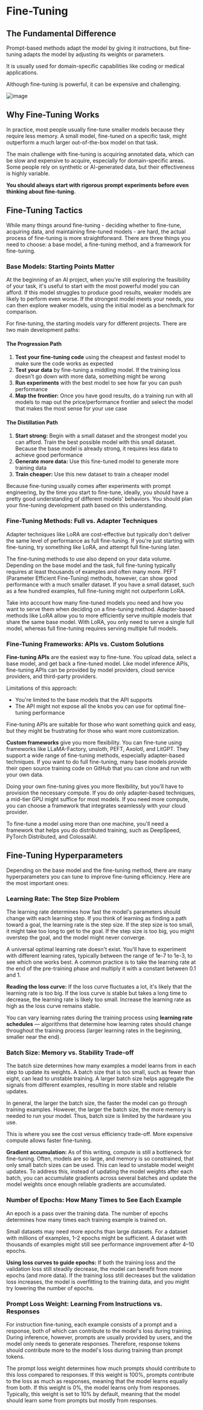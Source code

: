 # Fine-Tuning

## The Fundamental Difference

Prompt-based methods adapt the model by giving it instructions, but fine-tuning adapts the model by adjusting its weights or parameters.

It is usually used for domain-specific capabilities like coding or medical applications.

Although fine-tuning is powerful, it can be expensive and challenging.

![image](https://github.com/user-attachments/assets/a5c5a9e8-820c-4173-9bec-eedb36987f8f)


## Why Fine-Tuning Works

In practice, most people usually fine-tune smaller models because they require less memory. A small model, fine-tuned on a specific task, might outperform a much larger out-of-the-box model on that task.

The main challenge with fine-tuning is acquiring annotated data, which can be slow and expensive to acquire, especially for domain-specific areas. Some people rely on synthetic or AI-generated data, but their effectiveness is highly variable.

**You should always start with rigorous prompt experiments before even thinking about fine-tuning.**

## Fine-Tuning Tactics

While many things around fine-tuning - deciding whether to fine-tune, acquiring data, and maintaining fine-tuned models - are hard, the actual process of fine-tuning is more straightforward. There are three things you need to choose: a base model, a fine-tuning method, and a framework for fine-tuning.

### Base Models: Starting Points Matter

At the beginning of an AI project, when you're still exploring the feasibility of your task, it's useful to start with the most powerful model you can afford. If this model struggles to produce good results, weaker models are likely to perform even worse. If the strongest model meets your needs, you can then explore weaker models, using the initial model as a benchmark for comparison.

For fine-tuning, the starting models vary for different projects. There are two main development paths:

#### The Progression Path
1. **Test your fine-tuning code** using the cheapest and fastest model to make sure the code works as expected
2. **Test your data** by fine-tuning a middling model. If the training loss doesn't go down with more data, something might be wrong
3. **Run experiments** with the best model to see how far you can push performance
4. **Map the frontier:** Once you have good results, do a training run with all models to map out the price/performance frontier and select the model that makes the most sense for your use case

#### The Distillation Path
1. **Start strong:** Begin with a small dataset and the strongest model you can afford. Train the best possible model with this small dataset. Because the base model is already strong, it requires less data to achieve good performance
2. **Generate more data:** Use this fine-tuned model to generate more training data
3. **Train cheaper:** Use this new dataset to train a cheaper model

Because fine-tuning usually comes after experiments with prompt engineering, by the time you start to fine-tune, ideally, you should have a pretty good understanding of different models' behaviors. You should plan your fine-tuning development path based on this understanding.

### Fine-Tuning Methods: Full vs. Adapter Techniques

Adapter techniques like LoRA are cost-effective but typically don't deliver the same level of performance as full fine-tuning. If you're just starting with fine-tuning, try something like LoRA, and attempt full fine-tuning later.

The fine-tuning methods to use also depend on your data volume. Depending on the base model and the task, full fine-tuning typically requires at least thousands of examples and often many more. PEFT (Parameter Efficient Fine-Tuning) methods, however, can show good performance with a much smaller dataset. If you have a small dataset, such as a few hundred examples, full fine-tuning might not outperform LoRA.

Take into account how many fine-tuned models you need and how you want to serve them when deciding on a fine-tuning method. Adapter-based methods like LoRA allow you to more efficiently serve multiple models that share the same base model. With LoRA, you only need to serve a single full model, whereas full fine-tuning requires serving multiple full models.

### Fine-Tuning Frameworks: APIs vs. Custom Solutions

**Fine-tuning APIs** are the easiest way to fine-tune. You upload data, select a base model, and get back a fine-tuned model. Like model inference APIs, fine-tuning APIs can be provided by model providers, cloud service providers, and third-party providers. 

Limitations of this approach:
- You're limited to the base models that the API supports
- The API might not expose all the knobs you can use for optimal fine-tuning performance

Fine-tuning APIs are suitable for those who want something quick and easy, but they might be frustrating for those who want more customization.

**Custom frameworks** give you more flexibility. You can fine-tune using frameworks like LLaMA-Factory, unsloth, PEFT, Axolotl, and LitGPT. They support a wide range of fine-tuning methods, especially adapter-based techniques. If you want to do full fine-tuning, many base models provide their open source training code on GitHub that you can clone and run with your own data.

Doing your own fine-tuning gives you more flexibility, but you'll have to provision the necessary compute. If you do only adapter-based techniques, a mid-tier GPU might suffice for most models. If you need more compute, you can choose a framework that integrates seamlessly with your cloud provider.

To fine-tune a model using more than one machine, you'll need a framework that helps you do distributed training, such as DeepSpeed, PyTorch Distributed, and ColossalAI.

## Fine-Tuning Hyperparameters

Depending on the base model and the fine-tuning method, there are many hyperparameters you can tune to improve fine-tuning efficiency. Here are the most important ones:

### Learning Rate: The Step Size Problem

The learning rate determines how fast the model's parameters should change with each learning step. If you think of learning as finding a path toward a goal, the learning rate is the step size. If the step size is too small, it might take too long to get to the goal. If the step size is too big, you might overstep the goal, and the model might never converge.

A universal optimal learning rate doesn't exist. You'll have to experiment with different learning rates, typically between the range of 1e-7 to 1e-3, to see which one works best. A common practice is to take the learning rate at the end of the pre-training phase and multiply it with a constant between 0.1 and 1.

**Reading the loss curve:** If the loss curve fluctuates a lot, it's likely that the learning rate is too big. If the loss curve is stable but takes a long time to decrease, the learning rate is likely too small. Increase the learning rate as high as the loss curve remains stable.

You can vary learning rates during the training process using **learning rate schedules** — algorithms that determine how learning rates should change throughout the training process (larger learning rates in the beginning, smaller near the end).

### Batch Size: Memory vs. Stability Trade-off

The batch size determines how many examples a model learns from in each step to update its weights. A batch size that is too small, such as fewer than eight, can lead to unstable training. A larger batch size helps aggregate the signals from different examples, resulting in more stable and reliable updates.

In general, the larger the batch size, the faster the model can go through training examples. However, the larger the batch size, the more memory is needed to run your model. Thus, batch size is limited by the hardware you use.

This is where you see the cost versus efficiency trade-off. More expensive compute allows faster fine-tuning.

**Gradient accumulation:** As of this writing, compute is still a bottleneck for fine-tuning. Often, models are so large, and memory is so constrained, that only small batch sizes can be used. This can lead to unstable model weight updates. To address this, instead of updating the model weights after each batch, you can accumulate gradients across several batches and update the model weights once enough reliable gradients are accumulated.

### Number of Epochs: How Many Times to See Each Example

An epoch is a pass over the training data. The number of epochs determines how many times each training example is trained on.

Small datasets may need more epochs than large datasets. For a dataset with millions of examples, 1–2 epochs might be sufficient. A dataset with thousands of examples might still see performance improvement after 4–10 epochs.

**Using loss curves to guide epochs:** If both the training loss and the validation loss still steadily decrease, the model can benefit from more epochs (and more data). If the training loss still decreases but the validation loss increases, the model is overfitting to the training data, and you might try lowering the number of epochs.

### Prompt Loss Weight: Learning From Instructions vs. Responses

For instruction fine-tuning, each example consists of a prompt and a response, both of which can contribute to the model's loss during training. During inference, however, prompts are usually provided by users, and the model only needs to generate responses. Therefore, response tokens should contribute more to the model's loss during training than prompt tokens.

The prompt loss weight determines how much prompts should contribute to this loss compared to responses. If this weight is 100%, prompts contribute to the loss as much as responses, meaning that the model learns equally from both. If this weight is 0%, the model learns only from responses. Typically, this weight is set to 10% by default, meaning that the model should learn some from prompts but mostly from responses.

